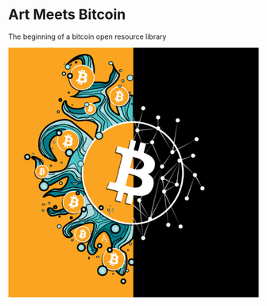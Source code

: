 <h1>Art Meets Bitcoin</h1>
<p>The beginning of a bitcoin open resource library</p>
<img src="https://github.com/AlexaAker/artmeetsbitcoin/blob/master/art-meets-bitcoin.jpg" alt="Art Meets Bitcoin Open Library" title="Art Meets Bitcoin Open Library"/>


